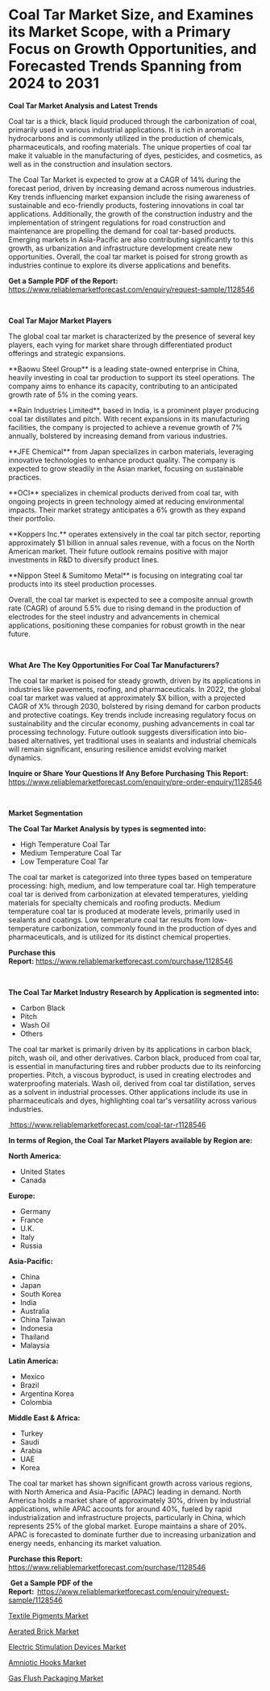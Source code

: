 <p><h1>Coal Tar Market Size, and Examines its Market Scope, with a Primary Focus on Growth Opportunities, and Forecasted Trends Spanning from 2024 to 2031</h1></p><p><strong>Coal Tar Market Analysis and Latest Trends</strong></p>
<p><p>Coal tar is a thick, black liquid produced through the carbonization of coal, primarily used in various industrial applications. It is rich in aromatic hydrocarbons and is commonly utilized in the production of chemicals, pharmaceuticals, and roofing materials. The unique properties of coal tar make it valuable in the manufacturing of dyes, pesticides, and cosmetics, as well as in the construction and insulation sectors.</p><p>The Coal Tar Market is expected to grow at a CAGR of 14% during the forecast period, driven by increasing demand across numerous industries. Key trends influencing market expansion include the rising awareness of sustainable and eco-friendly products, fostering innovations in coal tar applications. Additionally, the growth of the construction industry and the implementation of stringent regulations for road construction and maintenance are propelling the demand for coal tar-based products. Emerging markets in Asia-Pacific are also contributing significantly to this growth, as urbanization and infrastructure development create new opportunities. Overall, the coal tar market is poised for strong growth as industries continue to explore its diverse applications and benefits.</p></p>
<p><strong>Get a Sample PDF of the Report:&nbsp;</strong> <a href="https://www.reliablemarketforecast.com/enquiry/request-sample/1128546?utm_campaign=1108&utm_medium=2&utm_source=Github&utm_content=ia&utm_term=07112024&utm_id=coal-tar">https://www.reliablemarketforecast.com/enquiry/request-sample/1128546</a></p>
<p>&nbsp;</p>
<p><strong>Coal Tar Major Market Players</strong></p>
<p><p>The global coal tar market is characterized by the presence of several key players, each vying for market share through differentiated product offerings and strategic expansions. </p><p>**Baowu Steel Group** is a leading state-owned enterprise in China, heavily investing in coal tar production to support its steel operations. The company aims to enhance its capacity, contributing to an anticipated growth rate of 5% in the coming years.</p><p>**Rain Industries Limited**, based in India, is a prominent player producing coal tar distillates and pitch. With recent expansions in its manufacturing facilities, the company is projected to achieve a revenue growth of 7% annually, bolstered by increasing demand from various industries.</p><p>**JFE Chemical** from Japan specializes in carbon materials, leveraging innovative technologies to enhance product quality. The company is expected to grow steadily in the Asian market, focusing on sustainable practices.</p><p>**OCI** specializes in chemical products derived from coal tar, with ongoing projects in green technology aimed at reducing environmental impacts. Their market strategy anticipates a 6% growth as they expand their portfolio.</p><p>**Koppers Inc.** operates extensively in the coal tar pitch sector, reporting approximately $1 billion in annual sales revenue, with a focus on the North American market. Their future outlook remains positive with major investments in R&D to diversify product lines.</p><p>**Nippon Steel & Sumitomo Metal** is focusing on integrating coal tar products into its steel production processes. </p><p>Overall, the coal tar market is expected to see a composite annual growth rate (CAGR) of around 5.5% due to rising demand in the production of electrodes for the steel industry and advancements in chemical applications, positioning these companies for robust growth in the near future.</p></p>
<p>&nbsp;</p>
<p><strong>What Are The Key Opportunities For Coal Tar Manufacturers?</strong></p>
<p><p>The coal tar market is poised for steady growth, driven by its applications in industries like pavements, roofing, and pharmaceuticals. In 2022, the global coal tar market was valued at approximately $X billion, with a projected CAGR of X% through 2030, bolstered by rising demand for carbon products and protective coatings. Key trends include increasing regulatory focus on sustainability and the circular economy, pushing advancements in coal tar processing technology. Future outlook suggests diversification into bio-based alternatives, yet traditional uses in sealants and industrial chemicals will remain significant, ensuring resilience amidst evolving market dynamics.</p></p>
<p><strong>Inquire or Share Your Questions If Any Before Purchasing This Report:</strong> <a href="https://www.reliablemarketforecast.com/enquiry/pre-order-enquiry/1128546?utm_campaign=1108&utm_medium=2&utm_source=Github&utm_content=ia&utm_term=07112024&utm_id=coal-tar">https://www.reliablemarketforecast.com/enquiry/pre-order-enquiry/1128546</a></p>
<p>&nbsp;</p>
<p><strong>Market Segmentation</strong></p>
<p><strong>The Coal Tar Market Analysis by types is segmented into:</strong></p>
<p><ul><li>High Temperature Coal Tar</li><li>Medium Temperature Coal Tar</li><li>Low Temperature Coal Tar</li></ul></p>
<p><p>The coal tar market is categorized into three types based on temperature processing: high, medium, and low temperature coal tar. High temperature coal tar is derived from carbonization at elevated temperatures, yielding materials for specialty chemicals and roofing products. Medium temperature coal tar is produced at moderate levels, primarily used in sealants and coatings. Low temperature coal tar results from low-temperature carbonization, commonly found in the production of dyes and pharmaceuticals, and is utilized for its distinct chemical properties.</p></p>
<p><strong>Purchase this Report:&nbsp;</strong><a href="https://www.reliablemarketforecast.com/purchase/1128546?utm_campaign=1108&utm_medium=2&utm_source=Github&utm_content=ia&utm_term=07112024&utm_id=coal-tar">https://www.reliablemarketforecast.com/purchase/1128546</a></p>
<p>&nbsp;</p>
<p><strong>The Coal Tar Market Industry Research by Application is segmented into:</strong></p>
<p><ul><li>Carbon Black</li><li>Pitch</li><li>Wash Oil</li><li>Others</li></ul></p>
<p><p>The coal tar market is primarily driven by its applications in carbon black, pitch, wash oil, and other derivatives. Carbon black, produced from coal tar, is essential in manufacturing tires and rubber products due to its reinforcing properties. Pitch, a viscous byproduct, is used in creating electrodes and waterproofing materials. Wash oil, derived from coal tar distillation, serves as a solvent in industrial processes. Other applications include its use in pharmaceuticals and dyes, highlighting coal tar's versatility across various industries.</p></p>
<p><a href="https://www.reliablemarketforecast.com/coal-tar-r1128546?utm_campaign=1108&utm_medium=2&utm_source=Github&utm_content=ia&utm_term=07112024&utm_id=coal-tar">&nbsp;https://www.reliablemarketforecast.com/coal-tar-r1128546</a></p>
<p><strong>In terms of Region, the Coal Tar Market Players available by Region are:</strong></p>
<p>
    <p> <strong> North America: </strong>
        <ul>
            <li>United States</li>
            <li>Canada</li>
        </ul>
        </p> 
    <p> <strong> Europe: </strong>
        <ul>
            <li>Germany</li>
            <li>France</li>
            <li>U.K.</li>
            <li>Italy</li>
            <li>Russia</li>
        </ul>
        </p> 
    <p> <strong> Asia-Pacific: </strong>
        <ul>
            <li>China</li>
            <li>Japan</li>
            <li>South Korea</li>
            <li>India</li>
            <li>Australia</li>
            <li>China Taiwan</li>
            <li>Indonesia</li>
            <li>Thailand</li>
            <li>Malaysia</li>
        </ul>
        </p> 
    <p> <strong> Latin America: </strong>
        <ul>
            <li>Mexico</li>
            <li>Brazil</li>
            <li>Argentina Korea</li>
            <li>Colombia</li>
        </ul>
        </p> 
    <p> <strong> Middle East & Africa: </strong>
        <ul>
            <li>Turkey</li>
            <li>Saudi</li>
            <li>Arabia</li>
            <li>UAE</li>
            <li>Korea</li>
        </ul>
    </p>
    </p>
<p><p>The coal tar market has shown significant growth across various regions, with North America and Asia-Pacific (APAC) leading in demand. North America holds a market share of approximately 30%, driven by industrial applications, while APAC accounts for around 40%, fueled by rapid industrialization and infrastructure projects, particularly in China, which represents 25% of the global market. Europe maintains a share of 20%. APAC is forecasted to dominate further due to increasing urbanization and energy needs, enhancing its market valuation.</p></p>
<p><strong>Purchase this Report: </strong><a href="https://www.reliablemarketforecast.com/purchase/1128546?utm_campaign=1108&utm_medium=2&utm_source=Github&utm_content=ia&utm_term=07112024&utm_id=coal-tar">https://www.reliablemarketforecast.com/purchase/1128546</a></p>
<p>&nbsp;<strong>Get a Sample PDF of the Report:&nbsp;&nbsp;</strong><a href="https://www.reliablemarketforecast.com/enquiry/request-sample/1128546?utm_campaign=1108&utm_medium=2&utm_source=Github&utm_content=ia&utm_term=07112024&utm_id=coal-tar">https://www.reliablemarketforecast.com/enquiry/request-sample/1128546</a></p>
<p><strong></strong></p>
<p><p><a href="https://github.com/doyeme32g/Market-Research-Report-List-1/blob/main/textile-pigments-market.md?utm_campaign=1108&utm_medium=2&utm_source=Github&utm_content=ia&utm_term=07112024&utm_id=coal-tar">Textile Pigments Market</a></p><p><a href="https://github.com/cecilebbruhter/Market-Research-Report-List-1/blob/main/aerated-brick-market.md?utm_campaign=1108&utm_medium=2&utm_source=Github&utm_content=ia&utm_term=07112024&utm_id=coal-tar">Aerated Brick Market</a></p><p><a href="https://issuu.com/reportprime-2/docs/electric-stimulation-devices-market_8f1701041ecb21?utm_campaign=1108&utm_medium=2&utm_source=Github&utm_content=ia&utm_term=07112024&utm_id=coal-tar">Electric Stimulation Devices Market</a></p><p><a href="https://issuu.com/reportprime-2/docs/amniotic-hooks-market-size-2030.ppt_447277fd186420?utm_campaign=1108&utm_medium=2&utm_source=Github&utm_content=ia&utm_term=07112024&utm_id=coal-tar">Amniotic Hooks Market</a></p><p><a href="https://github.com/nekolalrclippo/Market-Research-Report-List-1/blob/main/gas-flush-packaging-market.md?utm_campaign=1108&utm_medium=2&utm_source=Github&utm_content=ia&utm_term=07112024&utm_id=coal-tar">Gas Flush Packaging Market</a></p></p>
